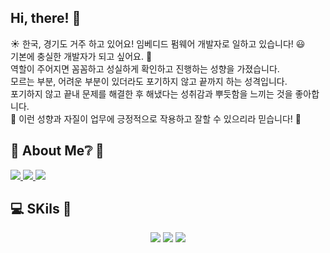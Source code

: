 ## Hi, there! :wave:
:sunny: 한국, 경기도 거주 하고 있어요! 임베디드 펌웨어 개발자로 일하고 있습니다! :smiley: <br>
기본에 충실한 개발자가 되고 싶어요. :seedling: <br>
역할이 주어지면 꼼꼼하고 성실하게 확인하고 진행하는 성향을 가졌습니다. <br>
모르는 부분, 어려운 부분이 있더라도 포기하지 않고 끝까지 하는 성격입니다. <br>
포기하지 않고 끝내 문제를 해결한 후 해냈다는 성취감과 뿌듯함을 느끼는 것을 좋아합니다. <br>
:pray: 이런 성향과 자질이 업무에 긍정적으로 작용하고 잘할 수 있으리라 믿습니다! :muscle: <br>
   
## :rainbow: About Me:grey_question: :rainbow:
<div>
  <a href='https://www.instagram.com/jehun_0201'>
    <img src="https://img.shields.io/badge/Instagram-black?style=flat-square&logo=Instagram"/>
  </a>
  
  <a href='https://hmax3j.github.io'>
    <img src="https://img.shields.io/badge/BLOG-000000?style=flat-square&logo=github"/>
  </a>
  
  <a href='mailto:hmax3j@gmail.com'>
    <img src="https://img.shields.io/badge/Gmail-EA4335?style=flat-square&logo=gmail&logoColor=white"/>
  </a>
</div>

## :computer: SKils :green_book:

<div style="display: flex; justify-content: space-around; align-items: center; flex-wrap: wrap;">

  <div>
    <img src="https://img.shields.io/badge/java-007396?style=for-the-badge&logo=java&logoColor=white">
    <img src="https://img.shields.io/badge/spring-6DB33F?style=for-the-badge&logo=spring&logoColor=white">
    <img src="https://img.shields.io/badge/springboot-6DB33F?style=for-the-badge&logo=springboot&logoColor=white">
  </div>

</div>

<!--
**Hmax3J/Hmax3J** is a ✨ _special_ ✨ repository because its `README.md` (this file) appears on your GitHub profile.

Here are some ideas to get you started:

- 🔭 I’m currently working on ...
- 🌱 I’m currently learning ...
- 👯 I’m looking to collaborate on ...
- 🤔 I’m looking for help with ...
- 💬 Ask me about ...
- 📫 How to reach me: ...
- 😄 Pronouns: ...
- ⚡ Fun fact: ...
-->

